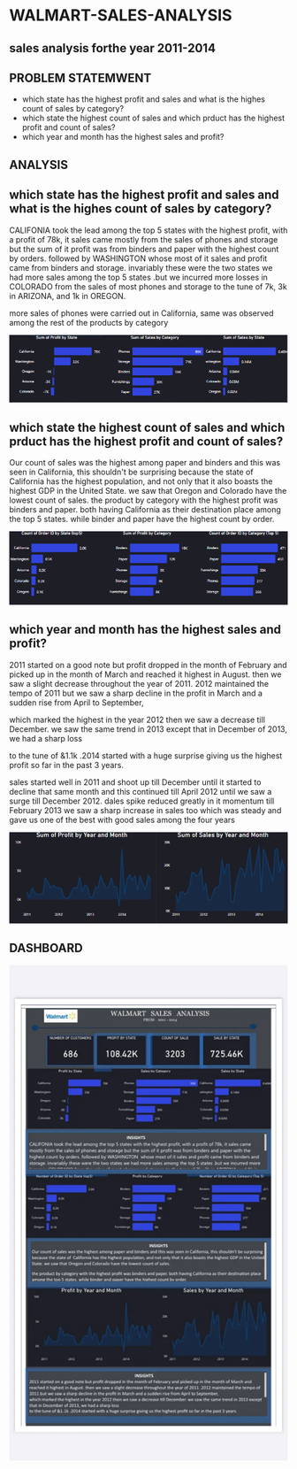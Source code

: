 # WALMART-SALES-ANALYSIS
## sales analysis forthe year 2011-2014

## PROBLEM STATEMWENT
* which state has the highest profit and sales and what is the highes count of sales by category?
* which state the highest count of sales and which prduct has the highest profit  and count of sales?
* which year and month has the highest sales and profit?

## ANALYSIS
## which state has the highest profit and sales and what is the highes count of sales by category?

CALIFONIA took the lead among the top 5 states with the highest profit, with a profit of 78k, it sales came mostly from the sales of phones and storage but the sum of it profit was from binders and paper with the highest count by orders. followed by WASHINGTON  whose most of it sales and profit came from binders and storage. invariably these were the two states we had more sales among the top 5 states .but we incurred more losses in COLORADO from the sales of most phones and storage to the tune of 7k,  3k in ARIZONA, and 1k in OREGON.

more sales of phones were carried out in California, same was observed among the rest of the products by category

![](https://github.com/chefgene/WALMART-SALES-ANALYSIS/blob/main/wikki-img/wa1.PNG)


## which state the highest count of sales and which prduct has the highest profit and count of sales?

Our count of sales was the highest among paper and binders and this was seen in California, this shouldn't be surprising because the state of  California has the highest population, and not only that it also boasts the highest GDP in the United State. we saw that Oregon and Colorado have the lowest count of sales.
the product by category with the highest profit was binders and paper. both having California as their destination place among the top 5 states. while binder and paper have the highest count by order.

![](https://github.com/chefgene/WALMART-SALES-ANALYSIS/blob/main/wikki-img/wa2.PNG)

## which year and month has the highest sales and profit?

2011 started on a good note but profit dropped in the month of February and picked up in the month of March and reached it highest in August. then we saw a slight decrease throughout the year of 2011. 2012 maintained the tempo of 2011 but we saw a sharp decline in the profit in March and a sudden rise from April to September,

which marked the highest in the year 2012 then we saw a decrease till December. we saw the same trend in 2013 except that in December of 2013, we had a sharp loss

to the tune of &1.1k .2014 started with a huge surprise giving us the highest profit so far in the past 3 years.

sales started well in 2011 and shoot up till December until it started to decline that same month and this continued till April 2012 until we saw a surge till December 2012.
dales spike reduced greatly in it momentum till February 2013 we saw a sharp increase in sales too which was steady and gave us one of the best with good sales among the four years

![](https://github.com/chefgene/WALMART-SALES-ANALYSIS/blob/main/wikki-img/wa3.PNG)

## DASHBOARD
![](https://github.com/chefgene/WALMART-SALES-ANALYSIS/blob/main/1_df2ZVDjlju28cTcG7Vsisg.webp)


